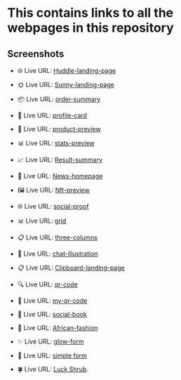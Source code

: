# This contains links to all the webpages in this repository

## Screenshots

- 🌐 Live URL: [Huddle-landing-page](https://jen67.github.io/hosting/huddle-landing-page-with-alternating-feature-blocks-master/index.html)

- 🌞 Live URL: [Sunny-landing-page](https://jen67.github.io/hosting/sunnyside-agency-landing-page-main/index.html)

- 📦 Live URL: [order-summary](https://jen67.github.io/hosting/order-summary-component-main/index.html)

- 👤 Live URL: [profile-card](https://jen67.github.io/hosting/profile-card-component-main/index.html)

- 🎁 Live URL: [product-preview](https://jen67.github.io/hosting/product-preview-card-component-main/index.html)

- 📊 Live URL: [stats-preview](https://jen67.github.io/hosting/stats-preview-card-component-main/index.html)

- 📈 Live URL: [Result-summary](https://jen67.github.io/hosting/results-summary-component-main/index.html)

- 📰 Live URL: [News-homepage](https://jen67.github.io/hosting/news-homepage-main/index.html)

- 🖼️ Live URL: [Nft-preview](https://jen67.github.io/hosting/nft-preview-card-component-main/index.html)

- 🌐 Live URL: [social-proof](https://jen67.github.io/hosting/social-proof-section-master/index.html)

- 📊 Live URL: [grid](https://jen67.github.io/hosting/testimonials-grid-section-main/index.html)

- 📋 Live URL: [three-columns](https://jen67.github.io/hosting/3-column-preview-card-component-main/index.html)

- 💬 Live URL: [chat-illustration](https://jen67.github.io/hosting/chat-app-css-illustration-master/index.html)

- 📋 Live URL: [Clipboard-landing-page](https://jen67.github.io/hosting/clipboard-landing-page-master/index.html)

- 🔍 Live URL: [qr-code](https://jen67.github.io/hosting/QR-CODE-COMPONENT-MAIN/design/QRCODE.html)

- 🤳 Live URL: [my-qr-code](https://jen67.github.io/hosting/Designs/Myqrcode.html)

- 📘 Live URL: [social-book](https://jen67.github.io/hosting/socialbook/Index.html)

- 👗 Live URL: [African-fashion](https://jen67.github.io/hosting/REDOTASK/week3task.html)

- ✨ Live URL: [glow-form](https://jen67.github.io/hosting/Submitform.html)

- 📝 Live URL: [simple form](https://jen67.github.io/hosting/SimpleTable.html)

- 🍀 Live URL: [Luck Shrub](https://jen67.github.io/hosting/Cousera_porfolio-project/index.html).
